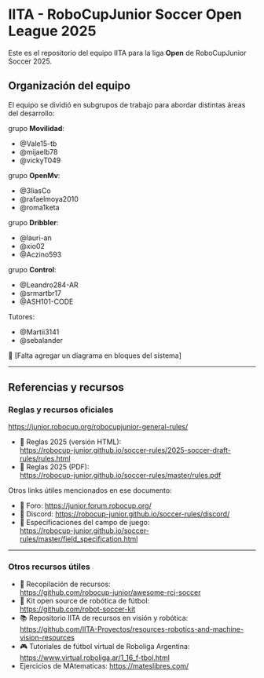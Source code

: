 # IITA - RoboCupJunior Soccer Open League 2025

Este es el repositorio del equipo IITA para la liga **Open** de RoboCupJunior Soccer 2025.

## Organización del equipo

El equipo se dividió en subgrupos de trabajo para abordar distintas áreas del desarrollo:

grupo **Movilidad**:
 - @Vale15-tb
 - @mijaelb78
 - @vickyT049

grupo **OpenMv**:
 - @3liasCo
 - @rafaelmoya2010
 - @roma1keta

grupo **Dribbler**:
 - @lauri-an
 - @xio02
 - @Aczino593

grupo **Control**:
 - @Leandro284-AR
 - @srmartbr17
 - @ASH101-CODE

Tutores:
 - @Martii3141
 - @sebalander

📌 [Falta agregar un diagrama en bloques del sistema]

---

## Referencias y recursos

### Reglas y recursos oficiales

https://junior.robocup.org/robocupjunior-general-rules/

- 📄 Reglas 2025 (versión HTML):  
  https://robocup-junior.github.io/soccer-rules/2025-soccer-draft-rules/rules.html  
- 📄 Reglas 2025 (PDF):  
  https://robocup-junior.github.io/soccer-rules/master/rules.pdf

Otros links útiles mencionados en ese documento:

- 💬 Foro: https://junior.forum.robocup.org/  
- 💬 Discord: https://robocup-junior.github.io/soccer-rules/discord/  
- 📐 Especificaciones del campo de juego:  
  https://robocup-junior.github.io/soccer-rules/master/field_specification.html

---

### Otros recursos útiles

- 🧠 Recopilación de recursos:  
  https://github.com/robocup-junior/awesome-rcj-soccer  
- 🔧 Kit open source de robótica de fútbol:  
  https://github.com/robot-soccer-kit  
- 📚 Repositorio IITA de recursos en visión y robótica:  
  https://github.com/IITA-Proyectos/resources-robotics-and-machine-vision-resources  
- 🎮 Tutoriales de fútbol virtual de Roboliga Argentina:  
  https://www.virtual.roboliga.ar/1_16_f-tbol.html
- Ejercicios de MAtematicas:
  https://mateslibres.com/
